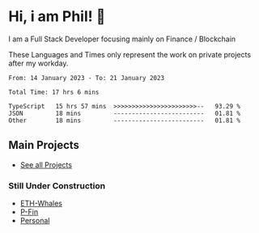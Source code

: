 # Hi, i am Phil! 👋
I am a Full Stack Developer focusing mainly on Finance / Blockchain

These Languages and Times only represent the work on private projects after my workday.
<!--START_SECTION:waka-->

```text
From: 14 January 2023 - To: 21 January 2023

Total Time: 17 hrs 6 mins

TypeScript   15 hrs 57 mins  >>>>>>>>>>>>>>>>>>>>>>>--   93.29 %
JSON         18 mins         -------------------------   01.81 %
Other        18 mins         -------------------------   01.81 %
```

<!--END_SECTION:waka-->

## Main Projects
- [See all Projects](https://www.github.com/phil-schmidtke/projects)
### Still Under Construction
- [ETH-Whales](https://www.eth-whales.com)
- [P-Fin](https://www.p-fin.de)
- [Personal](https://www.phil-schmidtke.de)
